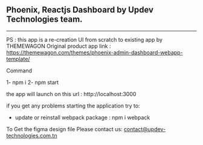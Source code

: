 ## Phoenix, Reactjs Dashboard by Updev Technologies team.

---

PS : this app is a re-creation UI from scratch to existing app by THEMEWAGON
Original product app link : https://themewagon.com/themes/phoenix-admin-dashboard-webapp-template/

Command

1- npm i
2- npm start

the app will launch on this url : http://localhost:3000

if you get any problems starting the application try to:
- update or reinstall webpack package : npm i webpack

To Get the figma design file Please contact us:
contact@updev-technologies.com.tn
